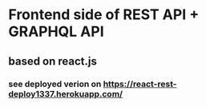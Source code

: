 # Frontend side of REST API + GRAPHQL API
## based on react.js
### see deployed verion on https://react-rest-deploy1337.herokuapp.com/
